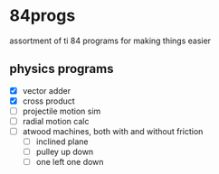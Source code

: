 # 84progs
assortment of ti 84 programs for making things easier

## physics programs
- [x] vector adder
- [x] cross product
- [ ] projectile motion sim
- [ ] radial motion calc
- [ ] atwood machines, both with and without friction
    - [ ] inclined plane
    - [ ] pulley up down
    - [ ] one left one down